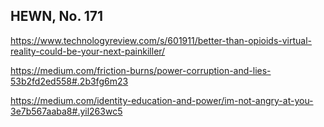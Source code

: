 ## HEWN, No. 171

https://www.technologyreview.com/s/601911/better-than-opioids-virtual-reality-could-be-your-next-painkiller/

https://medium.com/friction-burns/power-corruption-and-lies-53b2fd2ed558#.2b3fg6m23

https://medium.com/identity-education-and-power/im-not-angry-at-you-3e7b567aaba8#.yil263wc5
